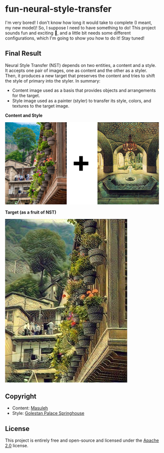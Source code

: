 # fun-neural-style-transfer
I'm very bored! I don't know how long it would take to complete (I meant, my new model)! So, I suppose I need to have something to do! This project sounds fun and exciting 🤩, and a little bit needs some different configurations, which I'm going to show you how to do it! Stay tuned!

## Final Result
Neural Style Transfer (NST) depends on two entities, a content and a style. It accepts one pair of images, one as content and the other as a styler. Then, it produces a new target that preserves the content and tries to shift the style of primary into the styler. In summary:

- Content image used as a basis that provides objects and arrangements for the target.
- Style image used as a painter (styler) to transfer its style, colors, and textures to the target image.

**Content and Style**

![Content - Style](/assets/content-style.png)

**Target (as a fruit of NST)**

![Content - Style](/assets/target.jpg)



## Copyright

- Content: [Masuleh](https://unsplash.com/photos/I5oxikudcFo)
- Style: [Golestan Palace Springhouse](https://fa.wikipedia.org/wiki/%D8%AD%D9%88%D8%B6%E2%80%8C%D8%AE%D8%A7%D9%86%D9%87_%D8%B9%D9%85%D8%A7%D8%B1%D8%AA_%DA%AF%D9%84%D8%B3%D8%AA%D8%A7%D9%86)
  

## License
This project is entirely free and open-source and licensed under the [Apache 2.0](https://www.apache.org/licenses/LICENSE-2.0) license.